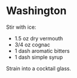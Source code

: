 # Washington

Stir with ice:

* 1.5 oz dry vermouth
* 3/4 oz cognac
* 1 dash aromatic bitters
* 1 dash simple syrup

Strain into a cocktail glass.
